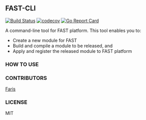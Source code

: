 FAST-CLI
--------

[![Build Status](https://travis-ci.org/monologid/fast-cli.svg?branch=master)](https://travis-ci.org/monologid/fast-cli)
[![codecov](https://codecov.io/gh/monologid/fast-cli/branch/master/graph/badge.svg)](https://codecov.io/gh/monologid/fast-cli)
[![Go Report Card](https://goreportcard.com/badge/github.com/monologid/fast-cli)](https://goreportcard.com/report/github.com/monologid/fast-cli)


A command-line tool for FAST platform. This tool enables you to:

- Create a new module for FAST
- Build and compile a module to be released, and
- Apply and register the released module to FAST platform

### HOW TO USE

### CONTRIBUTORS

[Faris](https://github.com/madebyais)

### LICENSE

MIT

